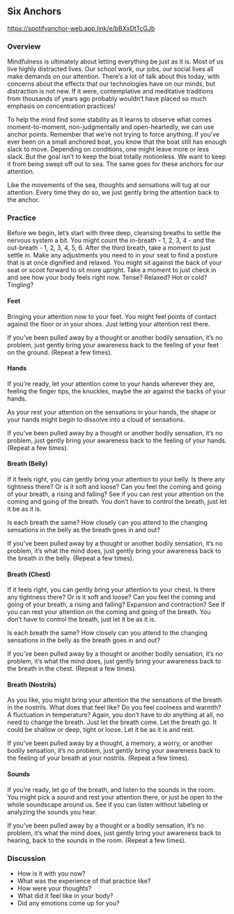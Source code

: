 ## Six Anchors
https://spotifyanchor-web.app.link/e/bBXxDtTcGJb

### Overview
Mindfulness is ultimately about letting everything be just as it is. Most of us live highly distracted lives. Our school work, our jobs, our social lives all make demands on our attention. There’s a lot of talk about this today, with concerns about the effects that our technologies have on our minds, but distraction is not new. If it were, contemplative and meditative traditions from thousands of years ago probably wouldn’t have placed so much emphasis on concentration practices!

To help the mind find some stability as it learns to observe what comes moment-to-moment, non-judgmentally and open-heartedly, we can use anchor points. Remember that we’re not trying to force anything. If you’ve ever been on a small anchored boat, you know that the boat still has enough slack to move. Depending on conditions, one might leave more or less slack. But the goal isn’t to keep the boat totally motionless. We want to keep it from being swept off out to sea. The same goes for these anchors for our attention. 

Like the movements of the sea, thoughts and sensations will tug at our attention. Every time they do so, we just gently bring the attention back to the anchor. 

### Practice
Before we begin, let’s start with three deep, cleansing breaths to settle the nervous system a bit. You might count the in-breath - 1, 2, 3, 4 - and the out-breath - 1, 2, 3, 4, 5, 6. After the third breath, take a moment to just settle in. Make any adjustments you need to in your seat to find a posture that is at once dignified and relaxed. You might sit against the back of your seat or scoot forward to sit more upright. Take a moment to just check in and see how your body feels right now. Tense? Relaxed? Hot or cold? Tingling? 

#### Feet
Bringing your attention now to your feet. You might feel points of contact against the floor or in your shoes. Just letting your attention rest there. 

If you’ve been pulled away by a thought or another bodily sensation, it’s no problem, just gently bring your awareness back to the feeling of your feet on the ground. (Repeat a few times).

#### Hands
If you’re ready, let your attention come to your hands wherever they are, feeling the finger tips, the knuckles, maybe the air against the backs of your hands. 

As your rest your attention on the sensations in your hands, the shape or your hands might begin to dissolve into a cloud of sensations. 

If you’ve been pulled away by a thought or another bodily sensation, it’s no problem, just gently bring your awareness back to the feeling of your hands. (Repeat a few times).

#### Breath (Belly)
If it feels right, you can gently bring your attention to your belly. Is there any tightness there? Or is it soft and loose? Can you feel the coming and going of your breath, a rising and falling? See if you can rest your attention on the coming and going of the breath. You don’t have to control the breath, just let it be as it is. 

Is each breath the same? How closely can you attend to the changing sensations in the belly as the breath goes in and out?

If you’ve been pulled away by a thought or another bodily sensation, it’s no problem, it’s what the mind does, just gently bring your awareness back to the breath in the belly. (Repeat a few times).

#### Breath (Chest)
If it feels right, you can gently bring your attention to your chest. Is there any tightness there? Or is it soft and loose? Can you feel the coming and going of your breath, a rising and falling? Expansion and contraction? See if you can rest your attention on the coming and going of the breath. You don’t have to control the breath, just let it be as it is. 

Is each breath the same? How closely can you attend to the changing sensations in the belly as the breath goes in and out?

If you’ve been pulled away by a thought or another bodily sensation, it’s no problem, it’s what the mind does, just gently bring your awareness back to the breath in the chest. (Repeat a few times).

#### Breath (Nostrils)
As you like, you might bring your attention the the sensations of the breath in the nostrils. What does that feel like? Do you feel coolness and warmth? A fluctuation in temperature? Again, you don’t have to *do* anything at all, no need to change the breath. Just let the breath come. Let the breath go. It could be shallow or deep, tight or loose. Let it be as it is and rest. 

If you’ve been pulled away by a thought, a memory, a worry, or another bodily sensation, it’s no problem, just gently bring your awareness back to the feeling of your breath at your nostrils. (Repeat a few times).

#### Sounds
If you’re ready, let go of the breath, and listen to the sounds in the room. You might pick a sound and rest your attention there, or just be open to the whole soundscape around us. See if you can listen without labeling or analyzing the sounds you hear. 

If you’ve been pulled away by a thought or a bodily sensation, it’s no problem, it’s what the mind does, just gently bring your awareness back to hearing, back to the sounds in the room. (Repeat a few times).

### Discussion
- How is it with you now? 
- What was the experience of that practice like?
- How were your thoughts?
- What did it feel like in your body?
- Did any emotions come up for you?
